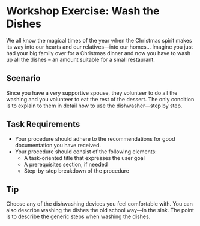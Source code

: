 # Workshop Exercise: Wash the Dishes

We all know the magical times of the year when the Christmas spirit makes its way into our hearts and our relatives&mdash;into our homes… Imagine you just had your big family over for a Christmas dinner and now you have to wash up all the dishes – an amount suitable for a small restaurant.

## Scenario

Since you have a very supportive spouse, they volunteer to do all the washing and you volunteer to eat the rest of the dessert. The only condition is to explain to them in detail how to use the dishwasher&mdash;step by step.

## Task Requirements

* Your procedure should adhere to the recommendations for good documentation you have received.
* Your procedure should consist of the following elements:
	* A task-oriented title that expresses the user goal
	* A prerequisites section, if needed
	* Step-by-step breakdown of the procedure

## Tip

Choose any of the dishwashing devices you feel comfortable with. You can also describe washing the dishes the old school way&mdash;in the sink. The point is to describe the generic steps when washing the dishes.
